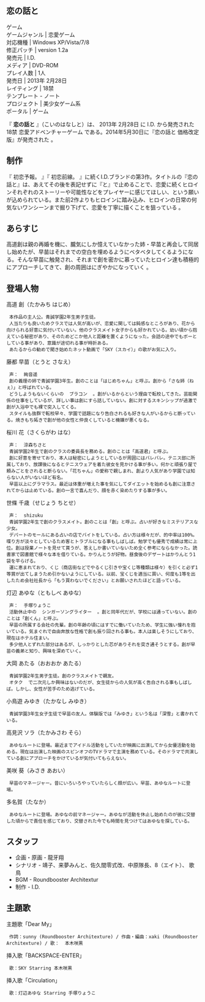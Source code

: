 恋の話と  
---  
ゲーム  
ゲームジャンル  |  恋愛ゲーム   
対応機種  |  Windows XP/Vista/7/8   
修正パッチ  |  version 1.2a     
発売元  |  I.D.   
メディア  |  DVD-ROM   
プレイ人数  |  1人   
発売日  |  2013年  2月28日   
レイティング  |  18禁   
テンプレート  \-  ノート  
プロジェクト  |  美少女ゲーム系   
ポータル  |  ゲーム   
  
『 **恋の話と** 』（こいのはなしと）は、  2013年  2月28日  に  I.D.  から発売された  18禁  恋愛アドベンチャーゲーム
である。2014年5月30日に『恋の話と 価格改定版』が発売された    。

##  制作  

『  初恋予報。  』『  初恋前線。
』に続くI.D.ブランドの第3作。タイトルの『恋の話と』は、あえてその後を表記せずに『と』で止めることで、恋愛に続くヒロインそれぞれのストーリーや可能性などをプレイヤーに感じてほしい、という願いが込められている。また前2作よりもヒロインに踏み込み、ヒロインの日常の何気ないワンシーンまで掘り下げて、恋愛を丁寧に描くことを狙っている
  。

##  あらすじ  

高道創は親の再婚を機に、朧気にしか憶えていなかった姉・早苗と再会して同居し始めたが、早苗はそれまでの空白を埋めるようにベタベタしてくるようになる。そんな早苗に触発され、それまで創を密かに慕っていたヒロイン達も積極的にアプローチしてきて、創の周囲はにぎやかになっていく
  。

##  登場人物  

高道 創（たかみち はじめ）

     本作品の主人公。青誠学園2年生男子生徒。 
     人当たりも良いためクラスでは人気が高いが、恋愛に関しては鈍感なところがあり、花から向けられる好意に気付いていない。他のクラスメイト女子からも好かれている。幼い頃から抱えている秘密があり、そのためどこか他人と距離を置くようになった。会話の途中でもボーとしている事があり、意識が途切れる事が時折ある。 
     あたるからの勧めで聞き始めたネット動画で「SKY（スカイ）」の歌がお気に入り。 
藤都 早苗（とうと さなえ）

     声：  絢音遥 
     創の義理の姉で青誠学園3年生。創のことは「はじめちゃん」と呼ぶ。創から「さな姉（ねぇ）」と呼ばれている。 
     どうしようもないくらいの  ブラコン  。創がいるからという理由で転校してきた。芸能関係の仕事をしているが、詳しい事は創にすら話していない。創に対するスキンシップが過激で創が入浴中でも裸で突入してくる。 
     スタイルも抜群で転校早々、学園で話題になり告白されるも好きな人がいるからと断っている。焼きもち妬きで創が他の女性と仲良くしていると機嫌が悪くなる。 
桜川 花（さくらがわ はな）

     声：  涼森ちさと 
     青誠学園2年生で創のクラスの委員長を務める。創のことは「高道君」と呼ぶ。 
     創に好意を寄せており、本人は秘密にしようとしているが周囲にはバレバレ。テニス部に所属しており、放課後になるとテニスウェアを着た彼女を見かける事が多い。何かと頑張り屋で頼みごとをされると断らない。「花ちゃん」の愛称で親しまれ、創より人気があり学園では知らない人がいないほど有名。 
     早苗以上にグラマラス。最近は体重が増えた事を気にしてダイエットを始めるも創に注意されてからは止めている。創の一言で喜んだり、顔を赤く染めたりする事が多い。 
世條 千歳（せじょう ちとせ）

     声：  shizuku 
     青誠学園2年生で創のクラスメイト。創のことは「創」と呼ぶ。占いが好きなミステリアスな少女。 
     デパートのモールにある占いの店でバイトをしている。占い方は様々だが、的中率は100%。喋り方が淡々としているため客とトラブルになる事もしばしば。勉学でも優秀で成績は常に上位。創は授業ノートを見せて貰うが、答えしか書いていないため全く参考にならなかった。読書家で図書館で様々な本を借りている。かりんとうが好物。昼食後のデザートはかりんとう1袋を平らげる。 
     運に恵まれており、くじ（商店街などでやるくじ引きや宝くじ等種類は様々）を引くと必ず1等賞が出てしまうため引かないようにしている。以前、宝くじを適当に買い、何度も1等を出したため会社社長から「もう買わないでください」とお願いされたほどと語っている。 
灯辺 あゆな（ともしべ あゆな）

     声：  手塚りょうこ 
     活動休止中の  シンガーソングライター  。創と同年代だが、学校には通っていない。創のことは「創くん」と呼ぶ。 
     早苗の所属する会社の先輩。創の年齢の頃にはすでに働いていたため、学生に強い憧れを抱いている。気まぐれで自由奔放な性格で創も振り回される事も。本人は楽しそうにしており、現在はホテル住まい。 
     多少他人とずれた部分はあるが、しっかりとした芯がありそれを突き通そうとする。創が早苗の義弟と知り、興味を深めていく。 
大岡 あたる（おおおか あたる）

     青誠学園2年生男子生徒。創のクラスメイトで親友。 
     オタク  で二次元しか興味はないのだが、女生徒からの人気が高く告白される事もしばしば。しかし、女性が苦手のため逃げている。 
小鳥遊 みゆき（たかなし みゆき）

     青誠学園3年生女子生徒で早苗の友人。体験版では「みゆき」という名は「深雪」と書かれている。 
高見沢 ソラ（たかみさわ そら）

     あゆなルートに登場。最近までアイドル活動をしていたが映画に出演してから女優活動を始める。現在は出演した映画のスピンオフのTVドラマで主演を務めている。そのドラマで共演している創にアプローチをかけているが気付いてもらえない。 
美咲 葵（みさき あおい）

     早苗のマネージャー。昔にいろいろやっていたらしく顔が広い。早苗、あゆなルートに登場。 
多名賀（たなか）

     あゆなルートに登場。あゆなの前マネージャー。あゆなが活動を休止し始めたのが彼に交替した頃からで責任を感じており、交替された今でも時間を見つけてはあゆなを探している。 

##  スタッフ  

  * 企画・原画 -  龍牙翔 
  * シナリオ - 靖子、来夢みんと、佐久間零式改、中原隊長、8（エイト）、  歌鳥 
  * BGM - Roundbooster Architextur 
  * 制作 -  I.D. 

##  主題歌  

主題歌「Dear My」

     作詞：sunny (Roundbooster Architexture) / 作曲・編曲：xaki (Roundbooster Architexture) / 歌：  本木咲黒 
挿入歌「BACKSPACE-ENTER」

     歌：SKY Starring 本木咲黒 
挿入歌「Circulation」

     歌：灯辺あゆな Starring 手塚りょうこ 


